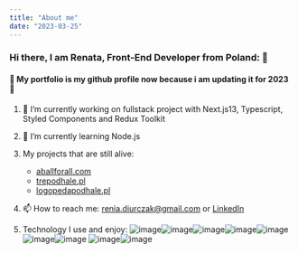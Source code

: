 ```yaml
---
title: "About me"
date: "2023-03-25"
---
```


### Hi there, I am Renata, Front-End Developer from Poland: 👋

#### 🚧 My portfolio is my github profile now because i am updating it for 2023 🚧

1. 🔭 I’m currently working on fullstack project with Next.js13, Typescript, Styled Components and Redux Toolkit
2. 🌱 I’m currently learning Node.js
3. My projects that are still alive:
   - [aballforall.com](https://aballforall.com)
   - [trepodhale.pl](https://www.trepodhale.pl)
   - [logopedapodhale.pl](https://www.logopedapodhale.pl)
4. 📫 How to reach me: renia.diurczak@gmail.com or [LinkedIn](https://www.linkedin.com/in/renata-diurczak/)

5. Technology I use and enjoy:
   ![image](https://user-images.githubusercontent.com/49594210/230564027-12a364b3-78c7-44e6-b08e-7deabfebdd1a.png)![image](https://user-images.githubusercontent.com/49594210/230564092-a9e95a5b-9518-42f5-a7ff-055cff990188.png)![image](https://user-images.githubusercontent.com/49594210/230564116-87dabd78-d88d-449e-bdd3-92996d4893dd.png)![image](https://user-images.githubusercontent.com/49594210/230564218-fbc28c3c-2667-4985-a04c-2a2459b487b8.png)![image](https://user-images.githubusercontent.com/49594210/230566839-17b6d7c4-824c-4105-88f0-cf2de31f15b3.png)![image](https://user-images.githubusercontent.com/49594210/230565600-9eb28dbb-5049-42db-8e5f-5f34980461da.png)![image](https://user-images.githubusercontent.com/49594210/230567811-f3eb7e78-02ce-48a7-a150-6d80e6691916.png) ![image](https://user-images.githubusercontent.com/49594210/230565205-9dd72f92-5360-4ce4-b9d2-3e558cedd532.png)![image](https://user-images.githubusercontent.com/49594210/230564193-8b1255d5-2318-4805-a0e6-bf7dfb7dfa27.png)
